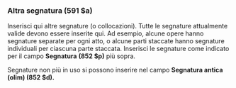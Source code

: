 ### Altra segnatura (591 $a)  

Inserisci qui altre segnature (o collocazioni). Tutte le segnature attualmente valide devono essere inserite qui. Ad esempio, alcune opere hanno segnature separate per ogni atto, o alcune parti staccate hanno segnature individuali per ciascuna parte staccata. Inserisci le segnature come indicato per il campo **Segnatura** **(852 $p)** più sopra.   

Segnature non più in uso si possono inserire nel campo **Segnatura antica (olim) (852 $d).**

